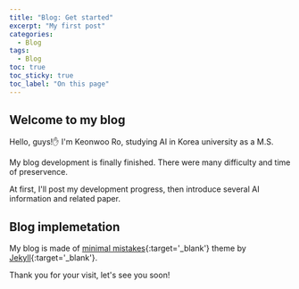 ```yaml
---
title: "Blog: Get started"
excerpt: "My first post"
categories:
  - Blog
tags:
  - Blog
toc: true
toc_sticky: true
toc_label: "On this page"
---
```


## Welcome to my blog

Hello, guys!✋ I'm Keonwoo Ro, studying AI in Korea university as a M.S.

My blog development is finally finished. There were many difficulty and time of preservence.  

At first, I'll post my development progress, then introduce several AI information and related paper.  

## Blog implemetation

My blog is made of [minimal mistakes](https://mmistakes.github.io/minimal-mistakes/){:target='_blank'} theme by [Jekyll](https://jekyllrb-ko.github.io/){:target='_blank'}.  



Thank you for your visit, let's see you soon! 


<!--more-->
